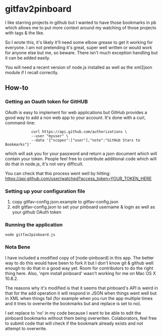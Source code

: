 gitfav2pinboard
===============

I like starring projects in github but I wanted to have those bookmarks in pb which allows me to put more context around my watching of those projects with tags & the like.

So I wrote this, it's likely it'll need some elbow grease to get it working for everyone. I am not pretending it's great, super well written or would work for anyone else but me, so beware. There isn't much exception handling but it can be added easily.

You will need a recent version of node.js installed as well as the xml2json module if I recall correctly.

How-to
------

### Getting an Oauth token for GitHUB

OAuth is easy to implement for web applications but GitHub provides a good way to add a non web app to your account. It's done with a curl, command-line:

				curl https://api.github.com/authorizations \
				--user "myuser" \
				--data '{"scopes":["user"],"note":"GitHub Stars to Bookmarks"}'

which will ask you for your password and return a json document which will contain your token. People feel free to contribute additional code which will do that in node.js, it's not very difficult.

You can check that this process went well by hitting: https://api.github.com/user/watched?access_token=YOUR_TOKEN_HERE

### Setting up your configuration file

1. copy gitfav-config.json.example to gitfav-config.json
2. edit gitfav-config.json to set your pinboard username & login as well as your github OAuth token

### Running the application

	node gitfav2pinboard.js

### Nota Bene

I have included a modified copy of [node-pinboard] in this app. The better way to do this would have been to fork it but I don't know git & github well enough to do that in a good way yet. Room for contributors to do the right thing here. Also, 'npm install pinboard' wasn't working for me on Mac OS X 10.8.2. 

The reasons why it's modified is that it seems that pinboard's API is weird in that for the add operation it will respond in JSON when things went well but in XML when things fail (for example when you run the app multiple times and it tries to overwrite the bookmarks but and replace is set to no).

I set replace to 'no' in my code because I want to be able to edit the pinboard bookmarks without them being overwriten. Colaborators, feel free to submit code that will check if the bookmark already exists and not attempt to overwrite.